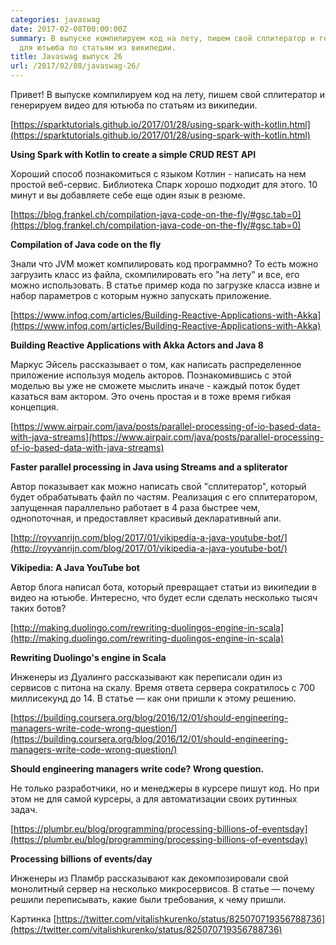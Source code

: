```yaml
---
categories: javaswag
date: 2017-02-08T00:00:00Z
summary: В выпуске компилируем код на лету, пишем свой сплитератор и генерируем видео
  для ютьюба по статьям из википедии.
title: Javaswag выпуск 26
url: /2017/02/08/javaswag-26/
---
```


Привет! В выпуске компилируем код на лету, пишем свой сплитератор и генерируем видео для ютьюба по статьям из википедии.

[https://sparktutorials.github.io/2017/01/28/using-spark-with-kotlin.html](https://sparktutorials.github.io/2017/01/28/using-spark-with-kotlin.html)

**Using Spark with Kotlin to create a simple CRUD REST API**

Хороший способ познакомиться с языком Котлин - написать на нем простой веб-сервис. Библиотека Спарк хорошо подходит для этого. 10 минут и вы добавляете себе еще один язык в резюме.

[https://blog.frankel.ch/compilation-java-code-on-the-fly/#gsc.tab=0](https://blog.frankel.ch/compilation-java-code-on-the-fly/#gsc.tab=0)

**Compilation of Java code on the fly**

Знали что JVM может компилировать код программно? То есть можно загрузить класс из файла, скомпилировать его "на лету" и все, его можно использовать. В статье пример кода по загрузке класса извне и набор параметров с которым нужно запускать приложение.

[https://www.infoq.com/articles/Building-Reactive-Applications-with-Akka](https://www.infoq.com/articles/Building-Reactive-Applications-with-Akka)

**Building Reactive Applications with Akka Actors and Java 8**

Маркус Эйсель рассказывает о том, как написать распределенное приложение используя модель акторов. Познакомившись с этой моделью вы уже не сможете мыслить иначе - каждый поток будет казаться вам актором. Это очень простая и в тоже время гибкая концепция.

[https://www.airpair.com/java/posts/parallel-processing-of-io-based-data-with-java-streams](https://www.airpair.com/java/posts/parallel-processing-of-io-based-data-with-java-streams)

**Faster parallel processing in Java using Streams and a spliterator**

Автор показывает как можно написать свой "сплитератор", который будет обрабатывать файл по частям. Реализация с его сплитератором, запущенная параллельно работает в 4 раза быстрее чем, однопоточная, и предоставляет красивый декларативный апи.

[http://royvanrijn.com/blog/2017/01/vikipedia-a-java-youtube-bot/](http://royvanrijn.com/blog/2017/01/vikipedia-a-java-youtube-bot/)

**Vikipedia: A Java YouTube bot**

Автор блога написал бота, который превращает статьи из википедии в видео на ютьюбе. Интересно, что будет если сделать несколько тысяч таких ботов?

[http://making.duolingo.com/rewriting-duolingos-engine-in-scala](http://making.duolingo.com/rewriting-duolingos-engine-in-scala)

**Rewriting Duolingo's engine in Scala**

Инженеры из Дуалинго рассказывают как переписали один из сервисов с питона на скалу. Время ответа сервера сократилось с 700 миллисекунд до 14. В статье — как они пришли к этому решению.

[https://building.coursera.org/blog/2016/12/01/should-engineering-managers-write-code-wrong-question/](https://building.coursera.org/blog/2016/12/01/should-engineering-managers-write-code-wrong-question/)

**Should engineering managers write code? Wrong question.**

Не только разработчики, но и менеджеры в курсере пишут код. Но при этом не для самой курсеры, а для автоматизации своих рутинных задач. 

[https://plumbr.eu/blog/programming/processing-billions-of-eventsday](https://plumbr.eu/blog/programming/processing-billions-of-eventsday)

**Processing billions of events/day**

Инженеры из Пламбр рассказывают как декомпозировали свой монолитный сервер на несколько микросервисов. В статье — почему решили переписывать, какие были требования, к чему пришли. 

Картинка [https://twitter.com/vitalishkurenko/status/825070719356788736](https://twitter.com/vitalishkurenko/status/825070719356788736)

